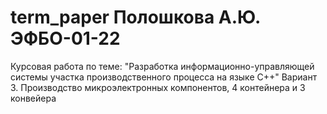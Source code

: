 # term_paper Полошкова А.Ю. ЭФБО-01-22
Курсовая работа по теме: "Разработка информационно-управляющей системы участка производственного процесса на языке C++"
Вариант 3. Производство микроэлектронных компонентов, 4 контейнера и 3 конвейера
